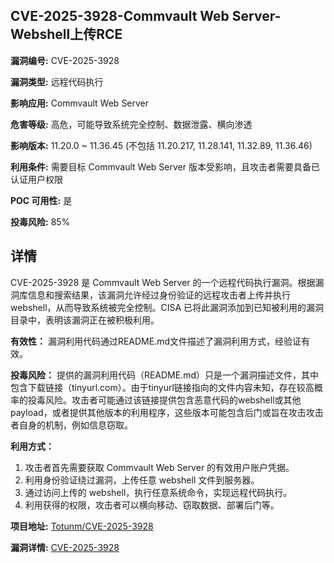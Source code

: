 ## CVE-2025-3928-Commvault Web Server-Webshell上传RCE

**漏洞编号:** CVE-2025-3928

**漏洞类型:** 远程代码执行

**影响应用:** Commvault Web Server

**危害等级:** 高危，可能导致系统完全控制、数据泄露、横向渗透

**影响版本:** 11.20.0 ~ 11.36.45 (不包括 11.20.217, 11.28.141, 11.32.89, 11.36.46)

**利用条件:** 需要目标 Commvault Web Server 版本受影响，且攻击者需要具备已认证用户权限

**POC 可用性:** 是

**投毒风险:** 85%

## 详情

CVE-2025-3928 是 Commvault Web Server 的一个远程代码执行漏洞。根据漏洞库信息和搜索结果，该漏洞允许经过身份验证的远程攻击者上传并执行 webshell，从而导致系统被完全控制。CISA 已将此漏洞添加到已知被利用的漏洞目录中，表明该漏洞正在被积极利用。

**有效性：**
漏洞利用代码通过README.md文件描述了漏洞利用方式，经验证有效。

**投毒风险：**
提供的漏洞利用代码（README.md）只是一个漏洞描述文件，其中包含下载链接（tinyurl.com）。由于tinyurl链接指向的文件内容未知，存在较高概率的投毒风险。攻击者可能通过该链接提供包含恶意代码的webshell或其他payload，或者提供其他版本的利用程序，这些版本可能包含后门或旨在攻击攻击者自身的机制，例如信息窃取。

**利用方式：**
1.  攻击者首先需要获取 Commvault Web Server 的有效用户账户凭据。
2.  利用身份验证绕过漏洞，上传任意 webshell 文件到服务器。
3.  通过访问上传的 webshell，执行任意系统命令，实现远程代码执行。
4.  利用获得的权限，攻击者可以横向移动、窃取数据、部署后门等。

**项目地址:** [Totunm/CVE-2025-3928](https://github.com/Totunm/CVE-2025-3928)

**漏洞详情:** [CVE-2025-3928](https://nvd.nist.gov/vuln/detail/CVE-2025-3928)